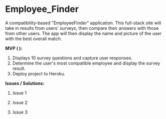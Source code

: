 # Employee_Finder
A compatibility-based "EmployeeFinder" application. This full-stack site will take in results from users' surveys, then compare their answers with those from other users. The app will then display the name and picture of the user with the best overall match. 


**MVP (  ):**
1. Displays 10 survey questions and capture user responses.
2. Determine the user's most compatible employee and display the survey result.
3. Deploy project to Heroku. 


**Issues / Solutions:**

1. Issue 1


2. Issue 2


3. Issue 3